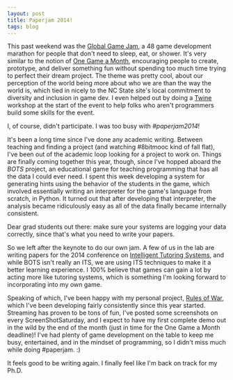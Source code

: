 ```yaml
---
layout: post
title: Paperjam 2014!
tags: blog
---
```

This past weekend was the [Global Game Jam][jam], a 48 game development marathon
for people that don't need to sleep, eat, or shower. It's very similar to the
notion of [One Game a Month][1gam], encouraging people to create, prototype, and
deliver something fun without spending too much time trying to perfect their
dream project. The theme was pretty cool, about our perception of the world
being more about who we are than the way the world is, which tied in nicely to
the NC State site's local commitment to diversity and inclusion in game dev.
I even helped out by doing a [Twine][] workshop at the start of the event to
help folks who aren't programmers build some skills for the event.

I, of course, didn't participate. I was too busy with *#paperjam2014*!

It's been a long time since I've done any academic writing. Between teaching and
finding a project (and watching #8bitmooc kind of fall flat), I've been out of
the academic loop looking for a project to work on. Things are finally coming
together this year, though, since I've hopped aboard the *BOTS* project, an
educational game for teaching programming that has all the data I could ever
need. I spent this week developing a system for generating hints using the
behavior of the students in the game, which involved essentially writing an
interpreter for the game's language from scratch, in Python. It turned out that
after developing that interpreter, the analysis became ridiculously easy as all
of the data finally became internally consistent.

Dear grad students out there: make sure your systems are logging your data
correctly, since that's what you need to write your papers.

So we left after the keynote to do our own jam. A few of us in the lab are
writing papers for the 2014 conference on [Intelligent Tutoring Systems][ITS2014],
and while BOTS isn't really an ITS, we are using ITS techniques to make it a
better learning experience. I 100% believe that games can gain a lot by acting
more like tutoring systems, which is something I'm looking forward to incorporating
into my own game.

Speaking of which, I've been happy with my personal project, [Rules of War][war],
which I've been developing fairly consistently since this year started. Streaming
has proven to be tons of fun, I've posted some screenshots on every
ScreenShotSaturday, and I expect to have my first complete demo out in the wild
by the end of the month (just in time for the One Game a Month deadline)! I've
had plenty of game development on the table to keep me busy, entertained, and
in the mindset of programming, so I didn't miss much while doing #paperjam. :)

It feels good to be writing again. I finally feel like I'm back on track for my
Ph.D.


[jam]: http://globalgamejam.com
[1gam]: http://onegameamonth.com
[Twine]: http://twinery.org
[war]: http://github.com/isharacomix/rules-of-war
[ITS2014]: http://its2014.its-conferences.com/

